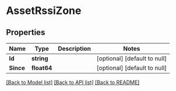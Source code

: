 # AssetRssiZone

## Properties
Name | Type | Description | Notes
------------ | ------------- | ------------- | -------------
**Id** | **string** |  | [optional] [default to null]
**Since** | **float64** |  | [optional] [default to null]

[[Back to Model list]](../README.md#documentation-for-models) [[Back to API list]](../README.md#documentation-for-api-endpoints) [[Back to README]](../README.md)

